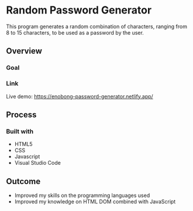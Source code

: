 # Random Password Generator
This program generates a random combination of characters, ranging from 8 to 15 characters, to be used as a password by the user.

## Overview
### Goal

### Link

  Live demo: https://enobong-password-generator.netlify.app/

## Process

### Built with
  - HTML5
  - CSS
  - Javascript
  - Visual Studio Code

## Outcome
  - Improved my skills on the programming languages used
  - Improved my knowledge on HTML DOM combined with JavaScript
  

